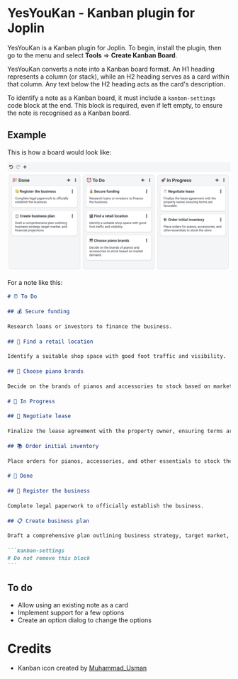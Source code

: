# YesYouKan - Kanban plugin for Joplin

YesYouKan is a Kanban plugin for Joplin. To begin, install the plugin, then go to the menu and select **Tools** => **Create Kanban Board**.

YesYouKan converts a note into a Kanban board format. An H1 heading represents a column (or stack), while an H2 heading serves as a card within that column. Any text below the H2 heading acts as the card's description.

To identify a note as a Kanban board, it must include a `kanban-settings` code block at the end. This block is required, even if left empty, to ensure the note is recognised as a Kanban board.

## Example

This is how a board would look like:

![Example kanban board](./doc/images/ExampleBoard.png)

For a note like this:

````markdown
# ⏰ To Do

## 💰 Secure funding

Research loans or investors to finance the business.

## 🏬 Find a retail location

Identify a suitable shop space with good foot traffic and visibility.

## 🎹 Choose piano brands

Decide on the brands of pianos and accessories to stock based on market demand.

# 🚀 In Progress

## 🧾 Negotiate lease

Finalize the lease agreement with the property owner, ensuring terms are favorable.

## 📚 Order initial inventory

Place orders for pianos, accessories, and other essentials to stock the store.

# 🎉 Done

## 📒 Register the business

Complete legal paperwork to officially establish the business.

## 📋 Create business plan

Draft a comprehensive plan outlining business strategy, target market, and financial projections.

```kanban-settings
# Do not remove this block
```
````

## To do

- Allow using an existing note as a card
- Implement support for a few options
- Create an option dialog to change the options	

# Credits

- Kanban icon created by [Muhammad_Usman](https://www.flaticon.com/authors/muhammad-usman)